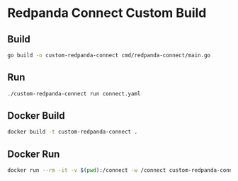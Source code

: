 # Redpanda Connect Custom Build

## Build

```bash
go build -o custom-redpanda-connect cmd/redpanda-connect/main.go
```

## Run

```bash
./custom-redpanda-connect run connect.yaml
```

## Docker Build

```bash
docker build -t custom-redpanda-connect .
```

## Docker Run

```bash
docker run --rm -it -v $(pwd):/connect -w /connect custom-redpanda-connect:latest run connect.yaml
```
